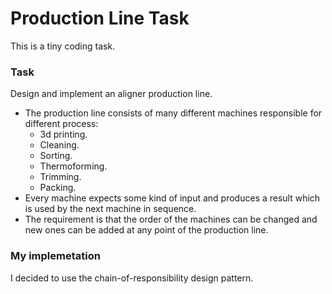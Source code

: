 # Production Line Task

This is a tiny coding task.

### Task
Design and implement an aligner production line.

- The production line consists of many different machines responsible for different process:
  - 3d printing.
  - Cleaning.
  - Sorting.
  - Thermoforming.
  - Trimming.
  - Packing.
- Every machine expects some kind of input and produces a result which is used by the next machine in sequence.
- The requirement is that the order of the machines can be changed and new ones can be added at any point of the production line.

### My implemetation
I decided to use the chain-of-responsibility design pattern.
